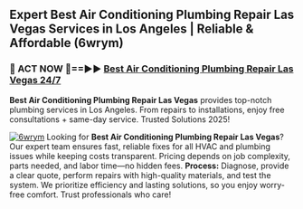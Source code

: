 ## Expert Best Air Conditioning Plumbing Repair Las Vegas Services in Los Angeles | Reliable & Affordable (6wrym)  

<h3>🚿 ACT NOW 🌟==►► <a href="https://tinyurl.com/2ne6vx2x" rel="nofollow">Best Air Conditioning Plumbing Repair Las Vegas 24/7</a></h3>

**Best Air Conditioning Plumbing Repair Las Vegas** provides top-notch plumbing services in Los Angeles. From repairs to installations, enjoy free consultations + same-day service. Trusted Solutions 2025!

[![6wrym](https://i.imgur.com/4PFF4AK.jpeg)](https://tinyurl.com/2ne6vx2x)
Looking for **Best Air Conditioning Plumbing Repair Las Vegas**? Our expert team ensures fast, reliable fixes for all HVAC and plumbing issues while keeping costs transparent. Pricing depends on job complexity, parts needed, and labor time—no hidden fees. **Process:** Diagnose, provide a clear quote, perform repairs with high-quality materials, and test the system. We prioritize efficiency and lasting solutions, so you enjoy worry-free comfort. Trust professionals who care!